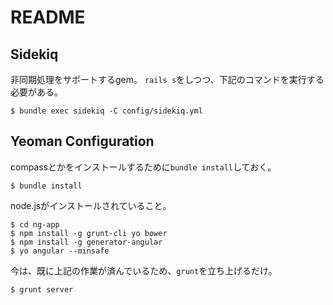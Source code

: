 # README
## Sidekiq
非同期処理をサポートするgem。
`rails s`をしつつ、下記のコマンドを実行する必要がある。

```shell
$ bundle exec sidekiq -C config/sidekiq.yml
```

## Yeoman Configuration
compassとかをインストールするために`bundle install`しておく。

```shell
$ bundle install
```

node.jsがインストールされていること。

```shell
$ cd ng-app
$ npm install -g grunt-cli yo bower
$ npm install -g generator-angular
$ yo angular --minsafe
```

今は、既に上記の作業が済んでいるため、`grunt`を立ち上げるだけ。

```shell
$ grunt server
```